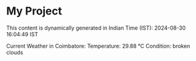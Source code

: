 # My Project

This content is dynamically generated in Indian Time (IST): 2024-08-30 16:04:49 IST


Current Weather in Coimbatore:
Temperature: 29.88 °C
Condition: broken clouds
